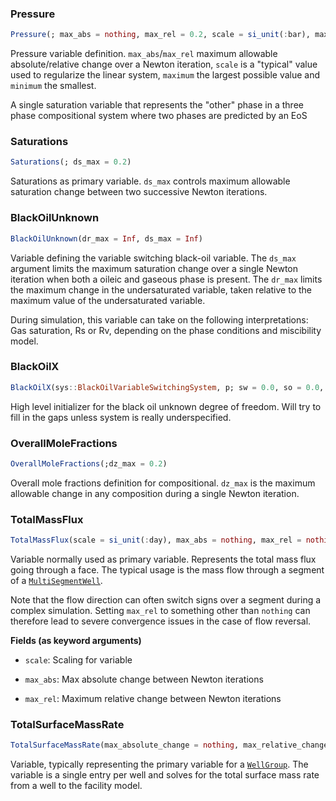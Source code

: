 ### Pressure
```julia
Pressure(; max_abs = nothing, max_rel = 0.2, scale = si_unit(:bar), maximum = Inf, minimum = DEFAULT_MINIMUM_PRESSURE)
```


Pressure variable definition. `max_abs`/`max_rel` maximum allowable absolute/relative change over a Newton iteration, `scale` is a &quot;typical&quot; value used to regularize the linear system, `maximum` the largest possible value and `minimum` the smallest.


A single saturation variable that represents the &quot;other&quot; phase in a three phase compositional system where two phases are predicted by an EoS



### Saturations
```julia
Saturations(; ds_max = 0.2)
```


Saturations as primary variable. `ds_max` controls maximum allowable saturation change between two successive Newton iterations.


### BlackOilUnknown

```julia
BlackOilUnknown(dr_max = Inf, ds_max = Inf)
```


Variable defining the variable switching black-oil variable. The `ds_max` argument limits the maximum saturation change over a single Newton iteration when both a oileic and gaseous phase is present. The `dr_max` limits the maximum change in the undersaturated variable, taken relative to the maximum value of the undersaturated variable.

During simulation, this variable can take on the following interpretations: Gas saturation, Rs or Rv, depending on the phase conditions and miscibility model.


### BlackOilX
```julia
BlackOilX(sys::BlackOilVariableSwitchingSystem, p; sw = 0.0, so = 0.0, sg = 0.0, rs = 0.0, rv = 0.0, region = 1)
```


High level initializer for the black oil unknown degree of freedom. Will try to fill in the gaps unless system is really underspecified.

### OverallMoleFractions
```julia
OverallMoleFractions(;dz_max = 0.2)
```


Overall mole fractions definition for compositional. `dz_max` is the maximum allowable change in any composition during a single Newton iteration.


### TotalMassFlux
```julia
TotalMassFlux(scale = si_unit(:day), max_abs = nothing, max_rel = nothing)
```


Variable normally used as primary variable. Represents the total mass flux going through a face. The typical usage is the mass flow through a segment of a [`MultiSegmentWell`](/man/basics/wells#JutulDarcy.MultiSegmentWell).

Note that the flow direction can often switch signs over a segment during a complex simulation. Setting `max_rel` to something other than `nothing` can therefore lead to severe convergence issues in the case of flow reversal.

**Fields (as keyword arguments)**
- `scale`: Scaling for variable
  
- `max_abs`: Max absolute change between Newton iterations
  
- `max_rel`: Maximum relative change between Newton iterations
  


### TotalSurfaceMassRate
```julia
TotalSurfaceMassRate(max_absolute_change = nothing, max_relative_change = nothing)
```


Variable, typically representing the primary variable for a [`WellGroup`](/man/basics/wells#JutulDarcy.WellGroup). The variable is a single entry per well and solves for the total surface mass rate from a well to the facility model.

